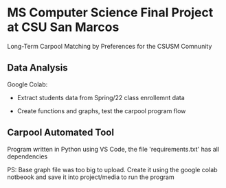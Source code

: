 # MS Computer Science Final Project at CSU San Marcos

Long-Term Carpool Matching by Preferences for the CSUSM Comnunity


## Data Analysis

Google Colab:

- Extract students data from Spring/22 class enrollemnt data

- Create functions and graphs, test the carpool program flow


## Carpool Automated Tool

Program written in Python using VS Code, the file 'requirements.txt' has all dependencies

PS: Base graph file was too big to upload. Create it using the google colab notbeook and save it into project/media to run the program
